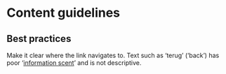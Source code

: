 # Content guidelines

## Best practices

Make it clear where the link navigates to. Text such as ‘terug’ (‘back’) has poor ‘[information scent](https://www.nngroup.com/articles/information-scent/)’ and is not descriptive.
